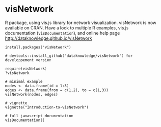 # visNetwork
R package, using vis.js library for network visualization. visNetwork is now available on CRAN.
Have a look to multiple R examples, vis.js documentation (````visDocumentation````), and online help page http://dataknowledge.github.io/visNetwork

```` 
install.packages("visNetwork")

# devtools::install_github("dataknowledge/visNetwork") for developpement version

require(visNetwork)
?visNetwork

# minimal example
nodes <- data.frame(id = 1:3)
edges <- data.frame(from = c(1,2), to = c(1,3))
visNetwork(nodes, edges)

# vignette
vignette("Introduction-to-visNetwork")

# full javascript documentation
visDocumentation()
````
